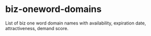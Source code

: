 # biz-oneword-domains
List of biz one word domain names with availability, expiration date, attractiveness, demand score.
